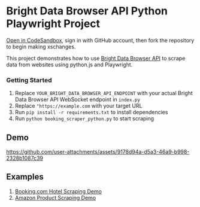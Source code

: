 
# Bright Data Browser API Python Playwright Project

<a href="https://codesandbox.io/p/devbox/github/brightdata/bright-data-browser-api-python-playwright-project?file=%2Findex.py" target="_blank" rel="noopener">Open in CodeSandbox</a>, sign in with GitHub account, then fork the repository to begin making xschanges.

This project demonstrates how to use <a href="https://brightdata.com/products/scraping-browser" target="_blank" rel="noopener">Bright Data Browser API</a> to scrape data from websites using python.js and Playwright.

### Getting Started

1. Replace `YOUR_BRIGHT_DATA_BROWSER_API_ENDPOINT` with your actual Bright Data Browser API WebSocket endpoint in `index.py`
2. Replace `"https://example.com` with your target URL
3. Run `pip install -r requirements.txt` to install dependencies
4. Run `python booking_scraper_python.py` to start scraping

## Demo
https://github.com/user-attachments/assets/9178d94a-d5a3-46a9-b998-2328b1087c39



## Examples
1. [Booking.com Hotel Scraping Demo](hotel-scraping/README.md)
2. [Amazon Product Scraping Demo](ecommerce-scraping/README.md)
